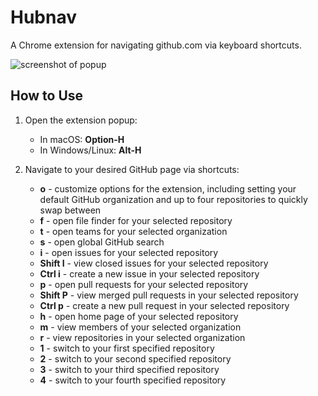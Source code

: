 # Hubnav

A Chrome extension for navigating github.com via keyboard shortcuts.

![screenshot of popup](https://raw.githubusercontent.com/cheshire137/hubnav/master/screenshot-popup.png)

## How to Use

1. Open the extension popup:

    - In macOS: **Option-H**
    - In Windows/Linux: **Alt-H**
2. Navigate to your desired GitHub page via shortcuts:

    - **o** - customize options for the extension, including setting your default GitHub organization and up to four repositories to quickly swap between
    - **f** - open file finder for your selected repository
    - **t** - open teams for your selected organization
    - **s** - open global GitHub search
    - **i** - open issues for your selected repository
    - **Shift I** - view closed issues for your selected repository
    - **Ctrl i** - create a new issue in your selected repository
    - **p** - open pull requests for your selected repository
    - **Shift P** - view merged pull requests in your selected repository
    - **Ctrl p** - create a new pull request in your selected repository
    - **h** - open home page of your selected repository
    - **m** - view members of your selected organization
    - **r** - view repositories in your selected organization
    - **1** - switch to your first specified repository
    - **2** - switch to your second specified repository
    - **3** - switch to your third specified repository
    - **4** - switch to your fourth specified repository
